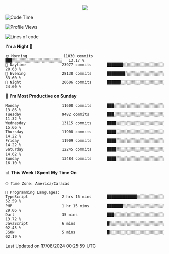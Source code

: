 <p align="center">
  <a href="http://www.github.com/thevacs">
    <img src="https://github-readme-streak-stats.herokuapp.com/?user=thevacs&stroke=ffffff&background=1c1917&ring=0891b2&fire=0891b2&currStreakNum=ffffff&currStreakLabel=0891b2&sideNums=ffffff&sideLabels=ffffff&dates=ffffff&hide_border=true" />
  </a>
</p>

<!--START_SECTION:waka-->
![Code Time](http://img.shields.io/badge/Code%20Time-2%2C648%20hrs%204%20mins-blue)

![Profile Views](http://img.shields.io/badge/Profile%20Views-0-blue)

![Lines of code](https://img.shields.io/badge/From%20Hello%20World%20I%27ve%20Written-11.0%20million%20lines%20of%20code-blue)

**I'm a Night 🦉** 

```text
🌞 Morning                11030 commits       ███░░░░░░░░░░░░░░░░░░░░░░   13.17 % 
🌆 Daytime                23977 commits       ███████░░░░░░░░░░░░░░░░░░   28.63 % 
🌃 Evening                28138 commits       ████████░░░░░░░░░░░░░░░░░   33.60 % 
🌙 Night                  20606 commits       ██████░░░░░░░░░░░░░░░░░░░   24.60 % 
```
📅 **I'm Most Productive on Sunday** 

```text
Monday                   11608 commits       ███░░░░░░░░░░░░░░░░░░░░░░   13.86 % 
Tuesday                  9482 commits        ███░░░░░░░░░░░░░░░░░░░░░░   11.32 % 
Wednesday                13115 commits       ████░░░░░░░░░░░░░░░░░░░░░   15.66 % 
Thursday                 11908 commits       ████░░░░░░░░░░░░░░░░░░░░░   14.22 % 
Friday                   11909 commits       ████░░░░░░░░░░░░░░░░░░░░░   14.22 % 
Saturday                 12245 commits       ████░░░░░░░░░░░░░░░░░░░░░   14.62 % 
Sunday                   13484 commits       ████░░░░░░░░░░░░░░░░░░░░░   16.10 % 
```


📊 **This Week I Spent My Time On** 

```text
🕑︎ Time Zone: America/Caracas

💬 Programming Languages: 
TypeScript               2 hrs 16 mins       █████████████░░░░░░░░░░░░   52.59 % 
PHP                      1 hr 15 mins        ███████░░░░░░░░░░░░░░░░░░   29.06 % 
Dart                     35 mins             ███░░░░░░░░░░░░░░░░░░░░░░   13.72 % 
JavaScript               6 mins              █░░░░░░░░░░░░░░░░░░░░░░░░   02.45 % 
JSON                     5 mins              █░░░░░░░░░░░░░░░░░░░░░░░░   02.19 % 
```


 Last Updated on 17/08/2024 00:25:59 UTC
<!--END_SECTION:waka-->
